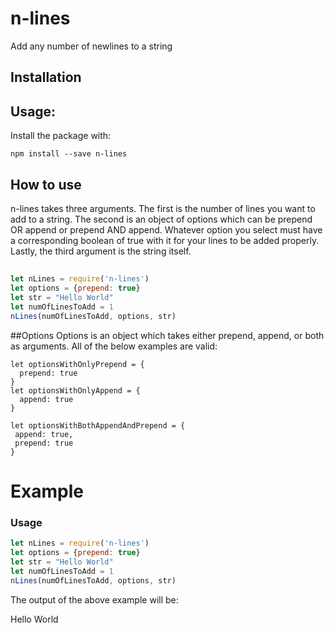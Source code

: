 # n-lines

Add any number of newlines to a string



## Installation

## Usage:

Install the package with:

```
npm install --save n-lines
```
## How to use
n-lines takes three arguments. The first is the number of lines you want to add to a string.
The second is an object of options which can be prepend OR append or prepend AND append. Whatever option you select
must have a corresponding boolean of true with it for your lines to be added properly. Lastly, the third argument is the string itself.
##

```js
let nLines = require('n-lines')
let options = {prepend: true}
let str = "Hello World"
let numOfLinesToAdd = 1
nLines(numOfLinesToAdd, options, str)
```

##Options
Options is an object which takes either prepend, append, or both as arguments. All of the below examples are valid:
 ```
 let optionsWithOnlyPrepend = {
   prepend: true
 }
 let optionsWithOnlyAppend = {
   append: true
 }

 let optionsWithBothAppendAndPrepend = {
  append: true,
  prepend: true
}
 ```
# Example

### Usage

```js
let nLines = require('n-lines')
let options = {prepend: true}
let str = "Hello World"
let numOfLinesToAdd = 1
nLines(numOfLinesToAdd, options, str)
```
The output of the above example will be:
&nbsp;

Hello World
